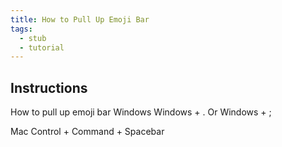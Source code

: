```yaml
---
title: How to Pull Up Emoji Bar
tags:
  - stub
  - tutorial
---
```


## Instructions

How to pull up emoji bar Windows Windows + . Or Windows + ;

Mac Control + Command + Spacebar

